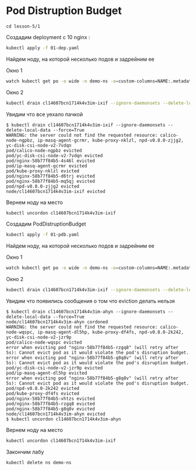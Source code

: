 #  Pod Distruption Budget
```
cd lesson-5/1
```

Создадим  deployment c 10 nginx :

```sh
kubectl apply -f 01-dep.yaml
```


Найдем ноду, на которой несколько подов и задрейним ее

Окно 1
```sh
watch kubectl get po -o wide -n demo-ns -o=custom-columns=NAME:.metadata.name,node:.spec.nodeName
```

Окно 2
```sh
kubectl drain cl14607bcn1714k4v3im-ixif --ignore-daemonsets --delete-local-data --force=True
```

Увидим что все уехало пачкой

```
$ kubectl drain cl14607bcn1714k4v3im-ixif --ignore-daemonsets --delete-local-data --force=True
WARNING: the server could not find the requested resource: calico-node-ngpbz, ip-masq-agent-gcrmr, kube-proxy-nklzl, npd-v0.8.0-zjjg2, yc-disk-csi-node-v2-7vdqn
pod/calico-node-ngpbz evicted
pod/yc-disk-csi-node-v2-7vdqn evicted
pod/nginx-58b77f84b5-4s46l evicted
pod/ip-masq-agent-gcrmr evicted
pod/kube-proxy-nklzl evicted
pod/nginx-58b77f84b5-d6trj evicted
pod/nginx-58b77f84b5-mq5qj evicted
pod/npd-v0.8.0-zjjg2 evicted
node/cl14607bcn1714k4v3im-ixif evicted
```

Вернем ноду на место

```sh
kubectl uncordon cl14607bcn1714k4v3im-ixif
```

Создадим PodDistruptionBudget



```sh
kubectl apply -f 01-pdb.yaml
```

Найдем ноду, на которой несколько подов и задрейним ее


Окно 1
```sh
watch kubectl get po -o wide -n demo-ns -o=custom-columns=NAME:.metadata.name,node:.spec.nodeName
```

Окно 2
```sh
kubectl drain cl14607bcn1714k4v3im-ixif --ignore-daemonsets --delete-local-data --force=True
```

Увидим что появились сообщения о том что eviction делать нельзя

```
$ kubectl drain cl14607bcn1714k4v3im-ahyn --ignore-daemonsets --delete-local-data --force=True
node/cl14607bcn1714k4v3im-ahyn cordoned
WARNING: the server could not find the requested resource: calico-node-wqspc, ip-masq-agent-dl5hp, kube-proxy-df4fs, npd-v0.8.0-2k242, yc-disk-csi-node-v2-jzr9p
pod/calico-node-wqspc evicted
error when evicting pod "nginx-58b77f84b5-rzgq8" (will retry after 5s): Cannot evict pod as it would violate the pod's disruption budget.
error when evicting pod "nginx-58b77f84b5-g8q8v" (will retry after 5s): Cannot evict pod as it would violate the pod's disruption budget.
pod/yc-disk-csi-node-v2-jzr9p evicted
pod/ip-masq-agent-dl5hp evicted
error when evicting pod "nginx-58b77f84b5-g8q8v" (will retry after 5s): Cannot evict pod as it would violate the pod's disruption budget.
pod/npd-v0.8.0-2k242 evicted
pod/kube-proxy-df4fs evicted
pod/nginx-58b77f84b5-vhtzs evicted
pod/nginx-58b77f84b5-rzgq8 evicted
pod/nginx-58b77f84b5-g8q8v evicted
node/cl14607bcn1714k4v3im-ahyn evicted
$ kubectl uncordon cl14607bcn1714k4v3im-ahyn
```


Вернем ноду на место

```sh
kubectl uncordon cl14607bcn1714k4v3im-ixif
```

Закончим лабу

```
kubectl delete ns demo-ns
```
